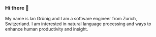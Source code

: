 ### Hi there 👋

My name is Ian Grünig and I am a software engineer from Zurich, Switzerland. I am interested in natural language processing and ways to enhance human productivity and insight.
